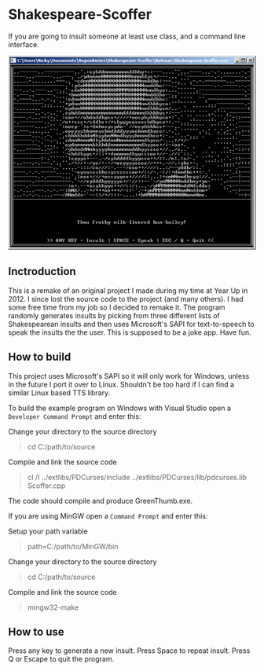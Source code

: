# Shakespeare-Scoffer
If you are going to insult someone at least use class, and a command line interface.

![alt text](screenshot.png)

## Inctroduction
This is a remake of an original project I made during my time at Year Up in 2012. I since lost the source code to the project (and many others). I had some free time from my job so I decided to remake it. The program randomly generates insults by picking from three different lists of Shakespearean insults and then uses Microsoft's SAPI for text-to-speech to speak the insults the the user. This is supposed to be a joke app. Have fun.

## How to build
This project uses Microsoft's SAPI so it will only work for Windows, unless in the future I port it over to Linux. Shouldn't be too hard if I can find a similar Linux based TTS library.

To build the example program on Windows with Visual Studio open a `Developer Command Prompt` and enter this:

Change your directory to the source directory
>cd C:/path/to/source

Compile and link the source code
>cl /I ../extlibs/PDCurses/include ../extlibs/PDCurses/lib/pdcurses.lib Scoffer.cpp

The code should compile and produce GreenThumb.exe.


If you are using MinGW open a `Command Prompt` and enter this:

Setup your path variable
>path=C:/path/to/MinGW/bin

Change your directory to the source directory
>cd C:/path/to/source

Compile and link the source code
>mingw32-make

## How to use
Press any key to generate a new insult. Press Space to repeat insult. Press Q or Escape to quit the program.
